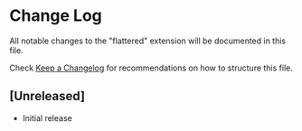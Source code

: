 # Change Log

All notable changes to the "flattered" extension will be documented in this file.

Check [Keep a Changelog](http://keepachangelog.com/) for recommendations on how to structure this file.

## [Unreleased]

- Initial release